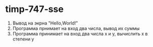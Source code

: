 # timp-747-sse
1) Вывод на экрна "Hello,World!"
2) Программа прнимает на вход два числа, вывод их суммы
3) Программа принимает на вход два числа x и y, вычислить x в степени y

